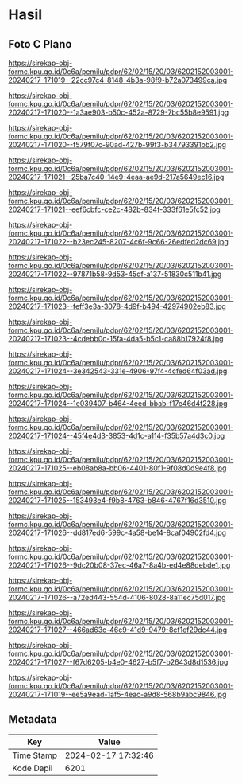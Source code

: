 # Hasil

## Foto C Plano

https://sirekap-obj-formc.kpu.go.id/0c6a/pemilu/pdpr/62/02/15/20/03/6202152003001-20240217-171019--22cc97c4-8148-4b3a-98f9-b72a073499ca.jpg

https://sirekap-obj-formc.kpu.go.id/0c6a/pemilu/pdpr/62/02/15/20/03/6202152003001-20240217-171020--1a3ae903-b50c-452a-8729-7bc55b8e9591.jpg

https://sirekap-obj-formc.kpu.go.id/0c6a/pemilu/pdpr/62/02/15/20/03/6202152003001-20240217-171020--f579f07c-90ad-427b-99f3-b34793391bb2.jpg

https://sirekap-obj-formc.kpu.go.id/0c6a/pemilu/pdpr/62/02/15/20/03/6202152003001-20240217-171021--25ba7c40-14e9-4eaa-ae9d-217a5649ec16.jpg

https://sirekap-obj-formc.kpu.go.id/0c6a/pemilu/pdpr/62/02/15/20/03/6202152003001-20240217-171021--eef6cbfc-ce2c-482b-834f-333f61e5fc52.jpg

https://sirekap-obj-formc.kpu.go.id/0c6a/pemilu/pdpr/62/02/15/20/03/6202152003001-20240217-171022--b23ec245-8207-4c6f-9c66-26edfed2dc69.jpg

https://sirekap-obj-formc.kpu.go.id/0c6a/pemilu/pdpr/62/02/15/20/03/6202152003001-20240217-171022--97871b58-9d53-45df-a137-51830c511b41.jpg

https://sirekap-obj-formc.kpu.go.id/0c6a/pemilu/pdpr/62/02/15/20/03/6202152003001-20240217-171023--feff3e3a-3078-4d9f-b494-42974902eb83.jpg

https://sirekap-obj-formc.kpu.go.id/0c6a/pemilu/pdpr/62/02/15/20/03/6202152003001-20240217-171023--4cdebb0c-15fa-4da5-b5c1-ca88b17924f8.jpg

https://sirekap-obj-formc.kpu.go.id/0c6a/pemilu/pdpr/62/02/15/20/03/6202152003001-20240217-171024--3e342543-331e-4906-97f4-4cfed64f03ad.jpg

https://sirekap-obj-formc.kpu.go.id/0c6a/pemilu/pdpr/62/02/15/20/03/6202152003001-20240217-171024--1e039407-b464-4eed-bbab-f17e46d4f228.jpg

https://sirekap-obj-formc.kpu.go.id/0c6a/pemilu/pdpr/62/02/15/20/03/6202152003001-20240217-171024--45f4e4d3-3853-4d1c-a114-f35b57a4d3c0.jpg

https://sirekap-obj-formc.kpu.go.id/0c6a/pemilu/pdpr/62/02/15/20/03/6202152003001-20240217-171025--eb08ab8a-bb06-4401-80f1-9f08d0d9e4f8.jpg

https://sirekap-obj-formc.kpu.go.id/0c6a/pemilu/pdpr/62/02/15/20/03/6202152003001-20240217-171025--153493e4-f9b8-4763-b846-4767f16d3510.jpg

https://sirekap-obj-formc.kpu.go.id/0c6a/pemilu/pdpr/62/02/15/20/03/6202152003001-20240217-171026--dd817ed6-599c-4a58-be14-8caf04902fd4.jpg

https://sirekap-obj-formc.kpu.go.id/0c6a/pemilu/pdpr/62/02/15/20/03/6202152003001-20240217-171026--9dc20b08-37ec-46a7-8a4b-ed4e88debde1.jpg

https://sirekap-obj-formc.kpu.go.id/0c6a/pemilu/pdpr/62/02/15/20/03/6202152003001-20240217-171026--a72ed443-554d-4106-8028-8a11ec75d017.jpg

https://sirekap-obj-formc.kpu.go.id/0c6a/pemilu/pdpr/62/02/15/20/03/6202152003001-20240217-171027--466ad63c-46c9-41d9-9479-8cf1ef29dc44.jpg

https://sirekap-obj-formc.kpu.go.id/0c6a/pemilu/pdpr/62/02/15/20/03/6202152003001-20240217-171027--f67d6205-b4e0-4627-b5f7-b2643d8d1536.jpg

https://sirekap-obj-formc.kpu.go.id/0c6a/pemilu/pdpr/62/02/15/20/03/6202152003001-20240217-171019--ee5a9ead-1af5-4eac-a9d8-568b9abc9846.jpg


## Metadata

| Key        | Value               |
| ---------- | ------------------- |
| Time Stamp | 2024-02-17 17:32:46 |
| Kode Dapil | 6201                |



